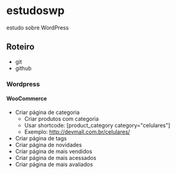 # estudoswp
estudo sobre WordPress

## Roteiro

- git
- github

### Wordpress

#### WooCommerce

- Criar página de categoria
    + Criar produtos com categoria
    + Usar shortcode: [product_category category="celulares"]
    + Exemplo: http://devmall.com.br/celulares/
- Criar página de tags
- Criar página de novidades
- Criar página de mais vendidos
- Criar página de mais acessados
- Criar página de mais avaliados